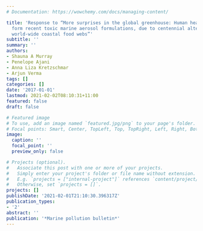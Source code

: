```yaml
---
# Documentation: https://wowchemy.com/docs/managing-content/

title: 'Response to “More surprises in the global greenhouse: Human health impacts
  form recent toxic marine aerosol formulations, due to centennial alterations or
  world-wide coastal food webs”'
subtitle: ''
summary: ''
authors:
- Shauna A Murray
- Penelope Ajani
- Anna Liza Kretzschmar
- Arjun Verma
tags: []
categories: []
date: '2017-01-01'
lastmod: 2021-02-02T08:10:31+11:00
featured: false
draft: false

# Featured image
# To use, add an image named `featured.jpg/png` to your page's folder.
# Focal points: Smart, Center, TopLeft, Top, TopRight, Left, Right, BottomLeft, Bottom, BottomRight.
image:
  caption: ''
  focal_point: ''
  preview_only: false

# Projects (optional).
#   Associate this post with one or more of your projects.
#   Simply enter your project's folder or file name without extension.
#   E.g. `projects = ["internal-project"]` references `content/project/deep-learning/index.md`.
#   Otherwise, set `projects = []`.
projects: []
publishDate: '2021-02-01T21:10:30.396317Z'
publication_types:
- '2'
abstract: ''
publication: '*Marine pollution bulletin*'
---
```

